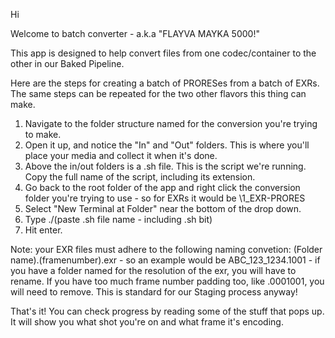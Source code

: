 Hi

Welcome to batch converter - a.k.a "FLAYVA MAYKA 5000!"

This app is designed to help convert files from one codec/container to the other in our Baked Pipeline.

Here are the steps for creating a batch of PRORESes from a batch of EXRs. The same steps can be repeated for the two other flavors this thing can make.

1. Navigate to the folder structure named for the conversion you're trying to make.
2. Open it up, and notice the "In" and "Out" folders. This is where you'll place your media and collect it when it's done.
3. Above the in/out folders is a .sh file. This is the script we're running. Copy the full name of the script, including its extension.
4. Go back to the root folder of the app and right click the conversion folder you're trying to use - so for EXRs it would be \1_EXR-PRORES
5. Select "New Terminal at Folder" near the bottom of the drop down.
6. Type ./(paste .sh file name - including .sh bit)
7. Hit enter.

Note: your EXR files must adhere to the following naming convetion: (Folder name).(framenumber).exr - so an example would be ABC_123_1234.1001 - if you have a folder named for the resolution of the exr, you will have to rename. If you have too much frame number padding too, like .0001001, you will need to remove. This is standard for our Staging process anyway!

That's it! You can check progress by reading some of the stuff that pops up. It will show you what shot you're on and what frame it's encoding.
